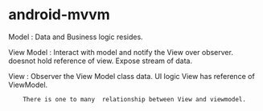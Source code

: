 # android-mvvm

Model : Data and Business logic resides.

View Model : Interact with model and notify the View over observer.
             doesnot hold reference of view. Expose stream of data.
             
View  : Observer the View Model class data. UI logic
        View has reference of ViewModel. 
        
        There is one to many  relationship between View and viewmodel.